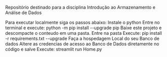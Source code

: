 Repositório destinado para a disciplina Introdução ao Armazenamento e Análise de Dados

Para executar localmente siga os passos abaixo:
Instale o python
Entre no terminal e execute: python -m pip install --upgrade pip
Baixe este projeto e descompacte o conteudo em uma pasta. Entre na pasta
Execute: pip install -r requirements.txt --upgrade
Faça a hospedagem Local do seu Banco de dados
Altere as credencias de acesso ao Banco de Dados diretamente no código e salve
Execute: streamlit run Home.py
